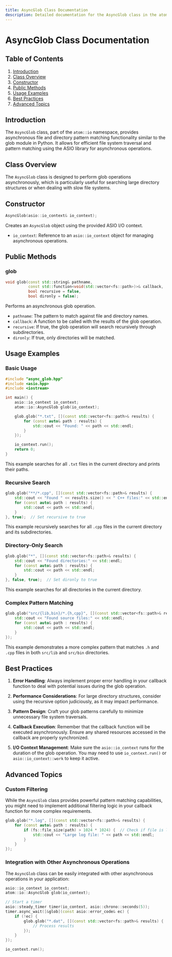```yaml
---
title: AsyncGlob Class Documentation
description: Detailed documentation for the AsyncGlob class in the atom::io namespace, including constructors, public methods, usage examples, best practices, and advanced topics for asynchronous file and directory pattern matching.
---
```


# AsyncGlob Class Documentation

## Table of Contents

1. [Introduction](#introduction)
2. [Class Overview](#class-overview)
3. [Constructor](#constructor)
4. [Public Methods](#public-methods)
5. [Usage Examples](#usage-examples)
6. [Best Practices](#best-practices)
7. [Advanced Topics](#advanced-topics)

## Introduction

The `AsyncGlob` class, part of the `atom::io` namespace, provides asynchronous file and directory pattern matching functionality similar to the glob module in Python. It allows for efficient file system traversal and pattern matching using the ASIO library for asynchronous operations.

## Class Overview

The `AsyncGlob` class is designed to perform glob operations asynchronously, which is particularly useful for searching large directory structures or when dealing with slow file systems.

## Constructor

```cpp
AsyncGlob(asio::io_context& io_context);
```

Creates an `AsyncGlob` object using the provided ASIO I/O context.

- `io_context`: Reference to an `asio::io_context` object for managing asynchronous operations.

## Public Methods

### glob

```cpp
void glob(const std::string& pathname,
          const std::function<void(std::vector<fs::path>)>& callback,
          bool recursive = false,
          bool dironly = false);
```

Performs an asynchronous glob operation.

- `pathname`: The pattern to match against file and directory names.
- `callback`: A function to be called with the results of the glob operation.
- `recursive`: If true, the glob operation will search recursively through subdirectories.
- `dironly`: If true, only directories will be matched.

## Usage Examples

### Basic Usage

```cpp
#include "async_glob.hpp"
#include <asio.hpp>
#include <iostream>

int main() {
    asio::io_context io_context;
    atom::io::AsyncGlob glob(io_context);

    glob.glob("*.txt", [](const std::vector<fs::path>& results) {
        for (const auto& path : results) {
            std::cout << "Found: " << path << std::endl;
        }
    });

    io_context.run();
    return 0;
}
```

This example searches for all `.txt` files in the current directory and prints their paths.

### Recursive Search

```cpp
glob.glob("**/*.cpp", [](const std::vector<fs::path>& results) {
    std::cout << "Found " << results.size() << " C++ files:" << std::endl;
    for (const auto& path : results) {
        std::cout << path << std::endl;
    }
}, true);  // Set recursive to true
```

This example recursively searches for all `.cpp` files in the current directory and its subdirectories.

### Directory-Only Search

```cpp
glob.glob("*", [](const std::vector<fs::path>& results) {
    std::cout << "Found directories:" << std::endl;
    for (const auto& path : results) {
        std::cout << path << std::endl;
    }
}, false, true);  // Set dironly to true
```

This example searches for all directories in the current directory.

### Complex Pattern Matching

```cpp
glob.glob("src/{lib,bin}/*.{h,cpp}", [](const std::vector<fs::path>& results) {
    std::cout << "Found source files:" << std::endl;
    for (const auto& path : results) {
        std::cout << path << std::endl;
    }
});
```

This example demonstrates a more complex pattern that matches `.h` and `.cpp` files in both `src/lib` and `src/bin` directories.

## Best Practices

1. **Error Handling**: Always implement proper error handling in your callback function to deal with potential issues during the glob operation.

2. **Performance Considerations**: For large directory structures, consider using the recursive option judiciously, as it may impact performance.

3. **Pattern Design**: Craft your glob patterns carefully to minimize unnecessary file system traversals.

4. **Callback Execution**: Remember that the callback function will be executed asynchronously. Ensure any shared resources accessed in the callback are properly synchronized.

5. **I/O Context Management**: Make sure the `asio::io_context` runs for the duration of the glob operation. You may need to use `io_context.run()` or `asio::io_context::work` to keep it active.

## Advanced Topics

### Custom Filtering

While the `AsyncGlob` class provides powerful pattern matching capabilities, you might need to implement additional filtering logic in your callback function for more complex requirements.

```cpp
glob.glob("*.log", [](const std::vector<fs::path>& results) {
    for (const auto& path : results) {
        if (fs::file_size(path) > 1024 * 1024) {  // Check if file is larger than 1MB
            std::cout << "Large log file: " << path << std::endl;
        }
    }
});
```

### Integration with Other Asynchronous Operations

The `AsyncGlob` class can be easily integrated with other asynchronous operations in your application:

```cpp
asio::io_context io_context;
atom::io::AsyncGlob glob(io_context);

// Start a timer
asio::steady_timer timer(io_context, asio::chrono::seconds(5));
timer.async_wait([&glob](const asio::error_code& ec) {
    if (!ec) {
        glob.glob("*.dat", [](const std::vector<fs::path>& results) {
            // Process results
        });
    }
});

io_context.run();
```
